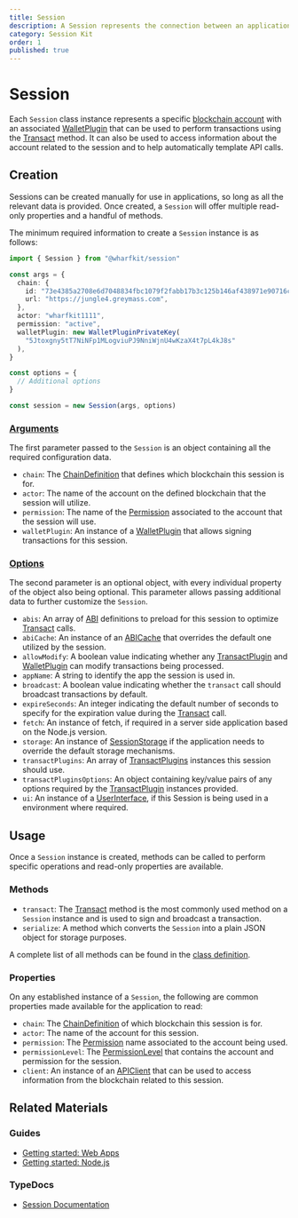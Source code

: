 ```yaml
---
title: Session
description: A Session represents the connection between an application's code and an Antelope blockchain account. It can be used to allow users to perform smart contract actions using a wallet of their choice, or directly perform actions given a private key.
category: Session Kit
order: 1
published: true
---
```


# Session

Each `Session` class instance represents a specific [blockchain account](https://docs.eosnetwork.com/docs/latest/core-concepts/accounts) with an associated [WalletPlugin](/docs/sessionkit/plugin-wallet) that can be used to perform transactions using the [Transact](/docs/sessionkit/transact) method. It can also be used to access information about the account related to the session and to help automatically template API calls.

## Creation

Sessions can be created manually for use in applications, so long as all the relevant data is provided. Once created, a `Session` will offer multiple read-only properties and a handful of methods.

The minimum required information to create a `Session` instance is as follows:

```ts
import { Session } from "@wharfkit/session"

const args = {
  chain: {
    id: "73e4385a2708e6d7048834fbc1079f2fabb17b3c125b146af438971e90716c4d",
    url: "https://jungle4.greymass.com",
  },
  actor: "wharfkit1111",
  permission: "active",
  walletPlugin: new WalletPluginPrivateKey(
    "5Jtoxgny5tT7NiNFp1MLogviuPJ9NniWjnU4wKzaX4t7pL4kJ8s"
  ),
}

const options = {
  // Additional options
}

const session = new Session(args, options)
```

### [Arguments](https://wharfkit.github.io/session/interfaces/SessionArgs.html)

The first parameter passed to the `Session` is an object containing all the required configuration data.

- `chain`: The [ChainDefinition](/docs/utilities/common-library#chaindefinition) that defines which blockchain this session is for.
- `actor`: The name of the account on the defined blockchain that the session will utilize.
- `permission`: The name of the [Permission](#) associated to the account that the session will use.
- `walletPlugin`: An instance of a [WalletPlugin](/docs/sessionkit/plugin-wallet) that allows signing transactions for this session.

### [Options](https://wharfkit.github.io/session/interfaces/SessionOptions.html)

The second parameter is an optional object, with every individual property of the object also being optional. This parameter allows passing additional data to further customize the `Session`.

- `abis`: An array of [ABI](#) definitions to preload for this session to optimize [Transact](/docs/sessionkit/transact) calls.
- `abiCache`: An instance of an [ABICache](#) that overrides the default one utilized by the session.
- `allowModify`: A boolean value indicating whether any [TransactPlugin](/docs/sessionkit/plugin-transact) and [WalletPlugin](/docs/sessionkit/plugin-wallet) can modify transactions being processed.
- `appName`: A string to identify the app the session is used in.
- `broadcast`: A boolean value indicating whether the `transact` call should broadcast transactions by default.
- `expireSeconds`: An integer indicating the default number of seconds to specify for the expiration value during the [Transact](/docs/sessionkit/transact) call.
- `fetch`: An instance of fetch, if required in a server side application based on the Node.js version.
- `storage`: An instance of [SessionStorage](/docs/sessionkit/session-storage) if the application needs to override the default storage mechanisms.
- `transactPlugins`: An array of [TransactPlugins](/docs/sessionkit/plugin-transact) instances this session should use.
- `transactPluginsOptions`: An object containing key/value pairs of any options required by the [TransactPlugin](/docs/sessionkit/plugin-transact) instances provided.
- `ui`: An instance of a [UserInterface](/docs/sessionkit/plugin-user-interface), if this Session is being used in a environment where required.

## Usage

Once a `Session` instance is created, methods can be called to perform specific operations and read-only properties are available.

### Methods

- `transact`: The [Transact](/docs/sessionkit/transact) method is the most commonly used method on a `Session` instance and is used to sign and broadcast a transaction.
- `serialize`: A method which converts the `Session` into a plain JSON object for storage purposes.

A complete list of all methods can be found in the [class definition](https://wharfkit.github.io/session/classes/Session.html#abiCache).

### Properties

On any established instance of a `Session`, the following are common properties made available for the application to read:

- `chain`: The [ChainDefinition](/docs/utilities/common-library#chaindefinition) of which blockchain this session is for.
- `actor`: The name of the account for this session.
- `permission`: The [Permission](#) name associated to the account being used.
- `permissionLevel`: The [PermissionLevel](#) that contains the account and permission for the session.
- `client`: An instance of an [APIClient](/docs/antelope/api-client) that can be used to access information from the blockchain related to this session.

## Related Materials

### Guides

- [Getting started: Web Apps](/guides/sessionkit/getting-started-web-app)
- [Getting started: Node.js](/guides/sessionkit/getting-started-node-js)

### TypeDocs

- [Session Documentation](https://wharfkit.github.io/session/classes/Session.html)
